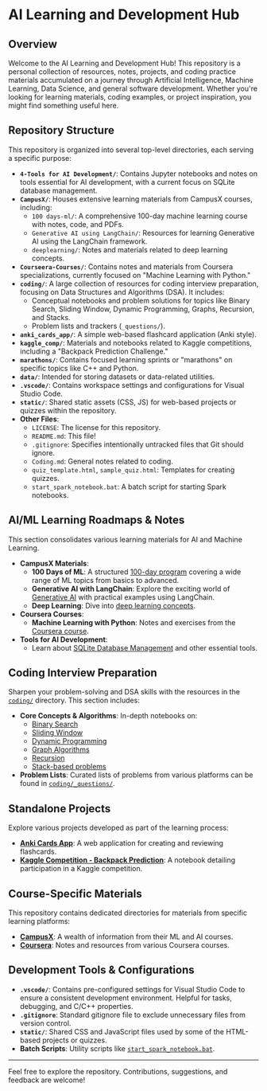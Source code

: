 # AI Learning and Development Hub

## Overview

Welcome to the AI Learning and Development Hub! This repository is a personal collection of resources, notes, projects, and coding practice materials accumulated on a journey through Artificial Intelligence, Machine Learning, Data Science, and general software development. Whether you're looking for learning materials, coding examples, or project inspiration, you might find something useful here.

## Repository Structure

This repository is organized into several top-level directories, each serving a specific purpose:

*   **`4-Tools for AI Development/`**: Contains Jupyter notebooks and notes on tools essential for AI development, with a current focus on SQLite database management.
*   **`CampusX/`**: Houses extensive learning materials from CampusX courses, including:
    *   `100 days-ml/`: A comprehensive 100-day machine learning course with notes, code, and PDFs.
    *   `Generative AI using LangChain/`: Resources for learning Generative AI using the LangChain framework.
    *   `deeplearning/`: Notes and materials related to deep learning concepts.
*   **`Courseera-Courses/`**: Contains notes and materials from Coursera specializations, currently focused on "Machine Learning with Python."
*   **`coding/`**: A large collection of resources for coding interview preparation, focusing on Data Structures and Algorithms (DSA). It includes:
    *   Conceptual notebooks and problem solutions for topics like Binary Search, Sliding Window, Dynamic Programming, Graphs, Recursion, and Stacks.
    *   Problem lists and trackers (`_questions/`).
*   **`anki_cards_app/`**: A simple web-based flashcard application (Anki style).
*   **`kaggle_comp/`**: Materials and notebooks related to Kaggle competitions, including a "Backpack Prediction Challenge."
*   **`marathons/`**: Contains focused learning sprints or "marathons" on specific topics like C++ and Python.
*   **`data/`**: Intended for storing datasets or data-related utilities.
*   **`.vscode/`**: Contains workspace settings and configurations for Visual Studio Code.
*   **`static/`**: Shared static assets (CSS, JS) for web-based projects or quizzes within the repository.
*   **Other Files**:
    *   `LICENSE`: The license for this repository.
    *   `README.md`: This file!
    *   `.gitignore`: Specifies intentionally untracked files that Git should ignore.
    *   `Coding.md`: General notes related to coding.
    *   `quiz_template.html`, `sample_quiz.html`: Templates for creating quizzes.
    *   `start_spark_notebook.bat`: A batch script for starting Spark notebooks.

## AI/ML Learning Roadmaps & Notes

This section consolidates various learning materials for AI and Machine Learning.

*   **CampusX Materials**:
    *   **100 Days of ML**: A structured [100-day program](CampusX/100%20days-ml/) covering a wide range of ML topics from basics to advanced.
    *   **Generative AI with LangChain**: Explore the exciting world of [Generative AI](CampusX/Generative%20AI%20using%20LangChain/) with practical examples using LangChain.
    *   **Deep Learning**: Dive into [deep learning concepts](CampusX/deeplearning/).
*   **Coursera Courses**:
    *   **Machine Learning with Python**: Notes and exercises from the [Coursera course](Courseera-Courses/Mschine%20Learning%20with%20Python/).
*   **Tools for AI Development**:
    *   Learn about [SQLite Database Management](4-Tools%20for%20AI%20Development/SQLite%20Database%20Management/) and other essential tools.

## Coding Interview Preparation

Sharpen your problem-solving and DSA skills with the resources in the [`coding/`](coding/) directory. This section includes:

*   **Core Concepts & Algorithms**: In-depth notebooks on:
    *   [Binary Search](coding/Binary_search/)
    *   [Sliding Window](coding/Sliding_window/)
    *   [Dynamic Programming](coding/dp/)
    *   [Graph Algorithms](coding/graph/)
    *   [Recursion](coding/recursion/)
    *   [Stack-based problems](coding/stack/)
*   **Problem Lists**: Curated lists of problems from various platforms can be found in [`coding/_questions/`](coding/_questions/).

## Standalone Projects

Explore various projects developed as part of the learning process:

*   **[Anki Cards App](anki_cards_app/)**: A web application for creating and reviewing flashcards.
*   **[Kaggle Competition - Backpack Prediction](kaggle_comp/Backpack_Prediction_Challenge.ipynb)**: A notebook detailing participation in a Kaggle competition.

## Course-Specific Materials

This repository contains dedicated directories for materials from specific learning platforms:

*   **[CampusX](CampusX/)**: A wealth of information from their ML and AI courses.
*   **[Coursera](Courseera-Courses/)**: Notes and resources from various Coursera courses.

## Development Tools & Configurations

*   **`.vscode/`**: Contains pre-configured settings for Visual Studio Code to ensure a consistent development environment. Helpful for tasks, debugging, and C/C++ properties.
*   **`.gitignore`**: Standard gitignore file to exclude unnecessary files from version control.
*   **`static/`**: Shared CSS and JavaScript files used by some of the HTML-based projects or quizzes.
*   **Batch Scripts**: Utility scripts like [`start_spark_notebook.bat`](start_spark_notebook.bat).

---

Feel free to explore the repository. Contributions, suggestions, and feedback are welcome!
